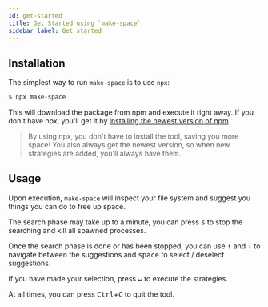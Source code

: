 ```yaml
---
id: get-started
title: Get Started using `make-space`
sidebar_label: Get started
---
```


## Installation

The simplest way to run `make-space` is to use `npx`:

```sh
$ npx make-space
```

This will download the package from npm and execute it right away. If you don't have npx, you'll get it by [installing the newest version of npm](https://docs.npmjs.com/cli/install).

> By using npx, you don't have to install the tool, saving you more space! You also always get the newest version, so when new strategies are added, you'll always have them.

## Usage

Upon execution, `make-space` will inspect your file system and suggest you things you can do to free up space.

The search phase may take up to a minute, you can press <kbd>s</kbd> to stop the searching and kill all spawned processes.

Once the search phase is done or has been stopped, you can use <kbd>↑</kbd> and <kbd>↓</kbd> to navigate between the suggestions and <kbd>space</kbd> to select / deselect suggestions.

If you have made your selection, press <kbd>↵</kbd> to execute the strategies.

At all times, you can press <kbd>Ctrl</kbd>+<kbd>C</kbd> to quit the tool.
